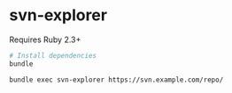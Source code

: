 svn-explorer
========
Requires Ruby 2.3+

```bash
# Install dependencies
bundle

bundle exec svn-explorer https://svn.example.com/repo/
```
